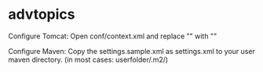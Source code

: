 advtopics
=========

Configure Tomcat:
Open conf/context.xml and replace "<context>" with "<Context antiResourceLocking="true">"

Configure Maven:
Copy the settings.sample.xml as settings.xml to your user maven directory. (in most cases: userfolder/.m2/)